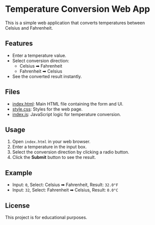 # Temperature Conversion Web App

This is a simple web application that converts temperatures between Celsius and Fahrenheit.

## Features

- Enter a temperature value.
- Select conversion direction:
  - Celsius ➡ Fahrenheit
  - Fahrenheit ➡ Celsius
- See the converted result instantly.

## Files

- [index.html](index.html): Main HTML file containing the form and UI.
- [style.css](style.css): Styles for the web page.
- [index.js](index.js): JavaScript logic for temperature conversion.

## Usage

1. Open `index.html` in your web browser.
2. Enter a temperature in the input box.
3. Select the conversion direction by clicking a radio button.
4. Click the **Submit** button to see the result.

## Example

- Input: `0`, Select: Celsius ➡ Fahrenheit, Result: `32.0°F`
- Input: `32`, Select: Fahrenheit ➡ Celsius, Result: `0.0°C`

## License

This project is for educational purposes.
